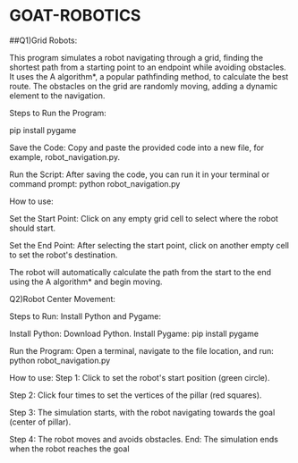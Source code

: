 # GOAT-ROBOTICS

##Q1)Grid Robots:


This program simulates a robot navigating through a grid, finding the shortest path from a starting point to an endpoint while avoiding obstacles. It uses the A algorithm*, a popular pathfinding method, to calculate the best route. The obstacles on the grid are randomly moving, adding a dynamic element to the navigation.

Steps to Run the Program:

pip install pygame

Save the Code: Copy and paste the provided code into a new file, for example, robot_navigation.py.

Run the Script: After saving the code, you can run it in your terminal or command prompt:
python robot_navigation.py

How to use:

Set the Start Point: Click on any empty grid cell to select where the robot should start.

Set the End Point: After selecting the start point, click on another empty cell to set the robot's destination.

The robot will automatically calculate the path from the start to the end using the A algorithm* and begin moving.

Q2)Robot Center Movement:

Steps to Run:
Install Python and Pygame:

Install Python: Download Python.
Install Pygame:
pip install pygame

Run the Program:
Open a terminal, navigate to the file location, and run:
python robot_navigation.py

How to use:
Step 1: Click to set the robot's start position (green circle).

Step 2: Click four times to set the vertices of the pillar (red squares).

Step 3: The simulation starts, with the robot navigating towards the goal (center of pillar).

Step 4: The robot moves and avoids obstacles.
End: The simulation ends when the robot reaches the goal
